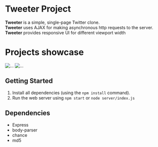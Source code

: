 # Tweeter Project

**Tweeter** is a simple, single-page Twitter clone.  
**Tweeter** uses AJAX for making asynchronous http requests to the server.
**Tweeter** provides responsive UI for different viewport width

# Projects showcase
![...](link)
![...](link)

## Getting Started

1. Install all dependencies (using the `npm install` command).
2. Run the web server using `npm start` or `node server/index.js`

## Dependencies

- Express
- body-parser
- chance
- md5